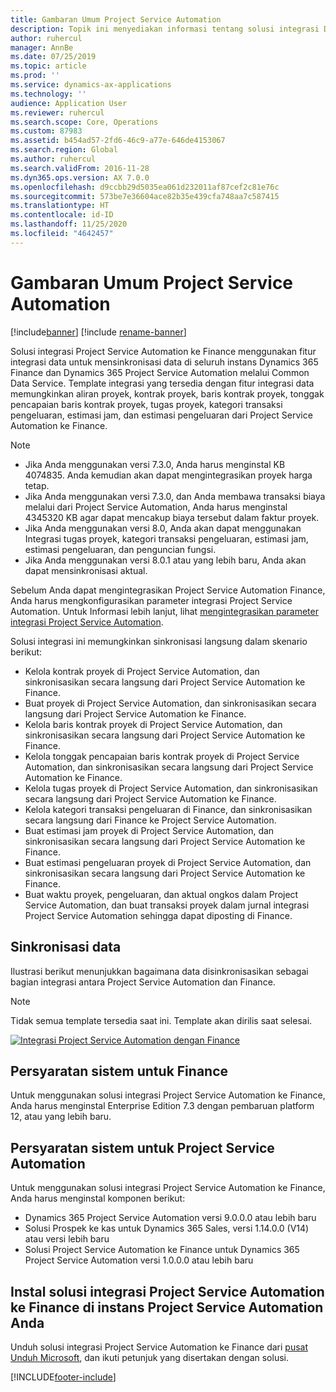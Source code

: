 ```yaml
---
title: Gambaran Umum Project Service Automation
description: Topik ini menyediakan informasi tentang solusi integrasi Dynamics 365 Project Service Automation ke Dynamics 365 Finance.
author: ruhercul
manager: AnnBe
ms.date: 07/25/2019
ms.topic: article
ms.prod: ''
ms.service: dynamics-ax-applications
ms.technology: ''
audience: Application User
ms.reviewer: ruhercul
ms.search.scope: Core, Operations
ms.custom: 87983
ms.assetid: b454ad57-2fd6-46c9-a77e-646de4153067
ms.search.region: Global
ms.author: ruhercul
ms.search.validFrom: 2016-11-28
ms.dyn365.ops.version: AX 7.0.0
ms.openlocfilehash: d9ccbb29d5035ea061d232011af87cef2c81e76c
ms.sourcegitcommit: 573be7e36604ace82b35e439cfa748aa7c587415
ms.translationtype: HT
ms.contentlocale: id-ID
ms.lasthandoff: 11/25/2020
ms.locfileid: "4642457"
---
```

# <a name="project-service-automation-overview"></a>Gambaran Umum Project Service Automation

[!include[banner](../includes/banner.md)]
[!include [rename-banner](~/includes/cc-data-platform-banner.md)]

Solusi integrasi Project Service Automation ke Finance menggunakan fitur integrasi data untuk mensinkronisasi data di seluruh instans Dynamics 365 Finance dan Dynamics 365 Project Service Automation melalui Common Data Service. Template integrasi yang tersedia dengan fitur integrasi data memungkinkan aliran proyek, kontrak proyek, baris kontrak proyek, tonggak pencapaian baris kontrak proyek, tugas proyek, kategori transaksi pengeluaran, estimasi jam, dan estimasi pengeluaran dari Project Service Automation ke Finance.

> [!NOTE]
> - Jika Anda menggunakan versi 7.3.0, Anda harus menginstal KB 4074835. Anda kemudian akan dapat mengintegrasikan proyek harga tetap.
> - Jika Anda menggunakan versi 7.3.0, dan Anda membawa transaksi biaya melalui dari Project Service Automation, Anda harus menginstal 4345320 KB agar dapat mencakup biaya tersebut dalam faktur proyek.
> - Jika Anda menggunakan versi 8.0, Anda akan dapat menggunakan Integrasi tugas proyek, kategori transaksi pengeluaran, estimasi jam, estimasi pengeluaran, dan penguncian fungsi.
> - Jika Anda menggunakan versi 8.0.1 atau yang lebih baru, Anda akan dapat mensinkronisasi aktual.

Sebelum Anda dapat mengintegrasikan Project Service Automation Finance, Anda harus mengkonfigurasikan parameter integrasi Project Service Automation. Untuk Informasi lebih lanjut, lihat [mengintegrasikan parameter integrasi Project Service Automation](PSA-parameters.md).

Solusi integrasi ini memungkinkan sinkronisasi langsung dalam skenario berikut:

- Kelola kontrak proyek di Project Service Automation, dan sinkronisasikan secara langsung dari Project Service Automation ke Finance.
- Buat proyek di Project Service Automation, dan sinkronisasikan secara langsung dari Project Service Automation ke Finance.
- Kelola baris kontrak proyek di Project Service Automation, dan sinkronisasikan secara langsung dari Project Service Automation ke Finance.
- Kelola tonggak pencapaian baris kontrak proyek di Project Service Automation, dan sinkronisasikan secara langsung dari Project Service Automation ke Finance.
- Kelola tugas proyek di Project Service Automation, dan sinkronisasikan secara langsung dari Project Service Automation ke Finance.
- Kelola kategori transaksi pengeluaran di Finance, dan sinkronisasikan secara langsung dari Finance ke Project Service Automation.
- Buat estimasi jam proyek di Project Service Automation, dan sinkronisasikan secara langsung dari Project Service Automation ke Finance.
- Buat estimasi pengeluaran proyek di Project Service Automation, dan sinkronisasikan secara langsung dari Project Service Automation ke Finance.
- Buat waktu proyek, pengeluaran, dan aktual ongkos dalam Project Service Automation, dan buat transaksi proyek dalam jurnal integrasi Project Service Automation sehingga dapat diposting di Finance.

## <a name="data-synchronization"></a>Sinkronisasi data

Ilustrasi berikut menunjukkan bagaimana data disinkronisasikan sebagai bagian integrasi antara Project Service Automation dan Finance.

> [!NOTE]
> Tidak semua template tersedia saat ini. Template akan dirilis saat selesai.

[![Integrasi Project Service Automation dengan Finance](./media/PSA-integration.png)](./media/PSA-integration.png)

## <a name="system-requirements-for-finance"></a>Persyaratan sistem untuk Finance

Untuk menggunakan solusi integrasi Project Service Automation ke Finance, Anda harus menginstal Enterprise Edition 7.3 dengan pembaruan platform 12, atau yang lebih baru.

## <a name="system-requirements-for-project-service-automation"></a>Persyaratan sistem untuk Project Service Automation

Untuk menggunakan solusi integrasi Project Service Automation ke Finance, Anda harus menginstal komponen berikut:

- Dynamics 365 Project Service Automation versi 9.0.0.0 atau lebih baru
- Solusi Prospek ke kas untuk Dynamics 365 Sales, versi 1.14.0.0 (V14) atau versi lebih baru
- Solusi Project Service Automation ke Finance untuk Dynamics 365 Project Service Automation versi 1.0.0.0 atau lebih baru

## <a name="install-the-project-service-automation-to-finance-integration-solution-in-your-project-service-automation-instance"></a>Instal solusi integrasi Project Service Automation ke Finance di instans Project Service Automation Anda

Unduh solusi integrasi Project Service Automation ke Finance dari [pusat Unduh Microsoft](https://www.microsoft.com/download/details.aspx?id=57016), dan ikuti petunjuk yang disertakan dengan solusi.


[!INCLUDE[footer-include](../includes/footer-banner.md)]